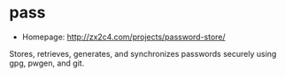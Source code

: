 # pass

* Homepage: http://zx2c4.com/projects/password-store/

Stores, retrieves, generates, and synchronizes passwords securely using
 gpg, pwgen, and git.
